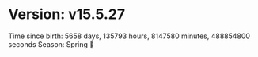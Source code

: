 # Version: v15.5.27
Time since birth: 5658 days, 135793 hours, 8147580 minutes, 488854800 seconds
Season: Spring 🌸
